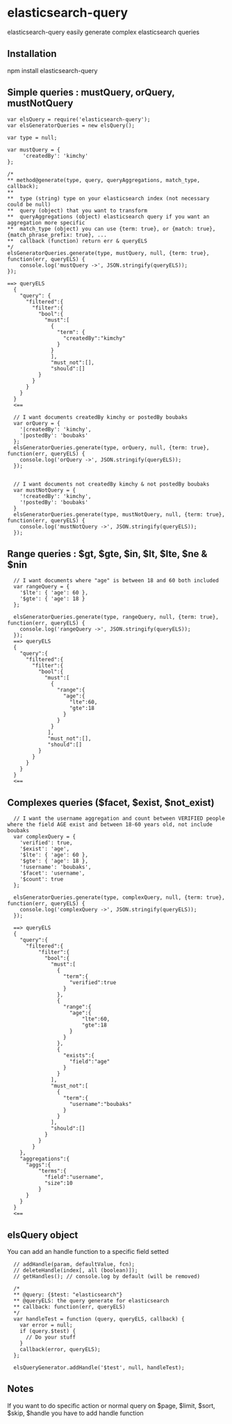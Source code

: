 # elasticsearch-query

elasticsearch-query easily generate complex elasticsearch queries

## Installation
npm install elasticsearch-query


## Simple queries : mustQuery, orQuery, mustNotQuery
    
    var elsQuery = require('elasticsearch-query');
    var elsGeneratorQueries = new elsQuery();
    
    var type = null;
    
    var mustQuery = {
	     'createdBy': 'kimchy'
    };
    
    /*
    ** method@generate(type, query, queryAggregations, match_type, callback);
    **
    **	type (string) type on your elasticsearch index (not necessary could be null)
    ** 	query (object) that you want to transform
    **	queryAggregations (object) elasticsearch query if you want an aggregation more specific
    **	match_type (object) you can use {term: true}, or {match: true}, {match_phrase_prefix: true}, ... 
    ** 	callback (function) return err & queryELS
    */
    elsGeneratorQueries.generate(type, mustQuery, null, {term: true}, function(err, queryELS) {
    	console.log('mustQuery ->', JSON.stringify(queryELS));
    });

    ==> queryELS
      {
        "query": {
          "filtered":{
            "filter":{
              "bool":{
                "must":[
                  {
                    "term": {
                      "createdBy":"kimchy"
                    }
                  }
                  ],
                  "must_not":[],
                  "should":[]
              }
            }
          }
        }
      }
      <==
      
      // I want documents createdBy kimchy or postedBy boubaks
      var orQuery = {
      	'|createdBy': 'kimchy',
      	'|postedBy': 'boubaks'
      };
      elsGeneratorQueries.generate(type, orQuery, null, {term: true}, function(err, queryELS) {
      	console.log('orQuery ->', JSON.stringify(queryELS));
      });
      
      
      // I want documents not createdBy kimchy & not postedBy boubaks
      var mustNotQuery = {
      	'!createdBy': 'kimchy',
      	'!postedBy': 'boubaks'
      }
      elsGeneratorQueries.generate(type, mustNotQuery, null, {term: true}, function(err, queryELS) {
      	console.log('mustNotQuery ->', JSON.stringify(queryELS));
      });
      
##  Range queries : $gt, $gte, $in, $lt, $lte, $ne & $nin

      // I want documents where "age" is between 18 and 60 both included
      var rangeQuery = {
      	'$lte': { 'age': 60 },
      	'$gte': { 'age': 18 }
      };
      
      elsGeneratorQueries.generate(type, rangeQuery, null, {term: true}, function(err, queryELS) {
      	console.log('rangeQuery ->', JSON.stringify(queryELS));
      });
      ==> queryELS
      {  
        "query":{  
          "filtered":{  
            "filter":{  
              "bool":{  
                "must":[  
                  {  
                    "range":{  
                      "age":{  
                        "lte":60,
                        "gte":18
                      }
                    }
                  }
                 ],
                 "must_not":[],
                 "should":[]
              }
            }
          }
        }
      }
      <==
      
##  Complexes queries ($facet, $exist, $not_exist)
  
      // I want the username aggregation and count between VERIFIED people where the field AGE exist and between 18-60 years old, not include boubaks
      var complexQuery = {
      	'verified': true,
      	'$exist': 'age',
      	'$lte': { 'age': 60 },
      	'$gte': { 'age': 18 },
      	'!username': 'boubaks',
      	'$facet': 'username',
      	'$count': true
      };
      
      elsGeneratorQueries.generate(type, complexQuery, null, {term: true}, function(err, queryELS) {
      	console.log('complexQuery ->', JSON.stringify(queryELS));
      });
      
      ==> queryELS
      {  
        "query":{  
          "filtered":{  
              "filter":{  
                "bool":{  
                  "must":[  
                    {  
                      "term":{  
                        "verified":true
                      }
                    },
                    {  
                      "range":{  
                        "age":{  
                            "lte":60,
                            "gte":18
                        }
                      }
                    },
                    {  
                      "exists":{  
                        "field":"age"
                      }
                    }
                  ],
                  "must_not":[  
                    {  
                      "term":{  
                        "username":"boubaks"
                      }
                    }
                  ],
                  "should":[]
                }
              }
            }
        },
        "aggregations":{  
          "aggs":{
              "terms":{
                "field":"username",
                "size":10
              }
          }
        }
      }
      <==
      
## elsQuery object
  You can add an handle function to a specific field setted

      // addHandle(param, defaultValue, fcn);
      // deleteHandle(index[, all (boolean)]);
      // getHandles(); // console.log by default (will be removed)
    
      /*
      ** @query: {$test: "elasticsearch"}
      ** @queryELS: the query generate for elasticsearch
      ** callback: function(err, queryELS)
      */ 
      var handleTest = function (query, queryELS, callback) {
        var error = null;
        if (query.$test) {
          // Do your stuff
        }
        callback(error, queryELS);
      };
      
      elsQueryGenerator.addHandle('$test', null, handleTest);
## Notes
If you want to do specific action or normal query on $page, $limit, $sort, $skip, $handle you have to add handle function
